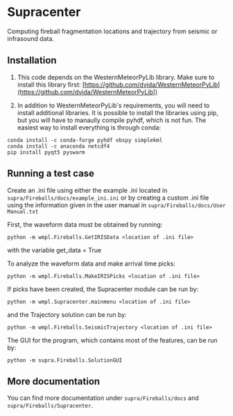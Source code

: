 # Supracenter
Computing fireball fragmentation locations and trajectory from seismic or infrasound data.

## Installation

1) This code depends on the WesternMeteorPyLib library. Make sure to install this library first: [https://github.com/dvida/WesternMeteorPyLib](https://github.com/dvida/WesternMeteorPyLib])

1) In addition to WesternMeteorPyLib's requirements, you will need to install additional libraries. It is possible to install the libraries using pip, but you will have to manaully compile pyhdf, which is not fun. The easiest way to install everything is through conda:

```
conda install -c conda-forge pyhdf obspy simplekml
conda install -c anaconda netcdf4
pip install pyqt5 pyswarm
```

## Running a test case

Create an .ini file using either the example .ini located in ```supra/Fireballs/docs/example_ini.ini``` or by creating a custom .ini file using the information given in the user manual in ```supra/Fireballs/docs/User Manual.txt```

First, the waveform data must be obtained by running:
```
python -m wmpl.Fireballs.GetIRISData <location of .ini file>
```
with the variable get_data = True

To analyze the waveform data and make arrival time picks:
```
python -m wmpl.Fireballs.MakeIRISPicks <location of .ini file>
```

If picks have been created, the Supracenter module can be run by:
```
python -m wmpl.Supracenter.mainmenu <location of .ini file>
```

and the Trajectory solution can be run by:
```
python -m wmpl.Fireballs.SeismicTrajectory <location of .ini file>
```

The GUI for the program, which contains most of the features, can be run by:
```
python -m supra.Fireballs.SolutionGUI
```


## More documentation

You can find more documentation under ```supra/Fireballs/docs``` and ```supra/Fireballs/Supracenter```.
